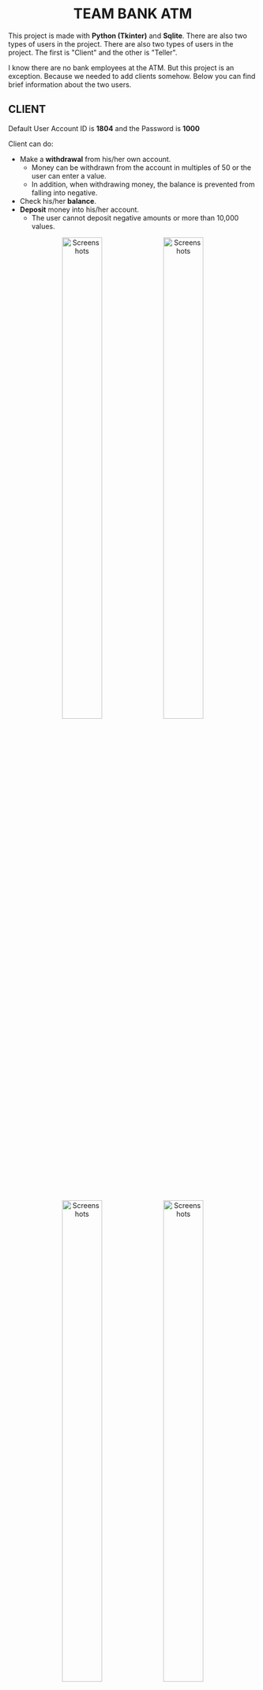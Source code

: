 
<div align="center">
  <h1>TEAM BANK ATM</h1>
 </div>
 
 This project is made with **Python (Tkinter)** and **Sqlite**. There are also two types of users in the project. There are also two types of users in the project. The first is "Client" and the other is "Teller". 
 
 I know there are no bank employees at the ATM. But this project is an exception. Because we needed to add clients somehow. Below you can find brief information about the two users.
 
 ## CLIENT
 
 Default User Account ID is **1804** and the Password is **1000**
 
 Client can do:
- Make a **withdrawal** from his/her own account.
  * Money can be withdrawn from the account in multiples of 50 or the user can enter a value.
  * In addition, when withdrawing money, the balance is prevented from falling into negative.
- Check his/her **balance**.
- **Deposit** money into his/her account.
  * The user cannot deposit negative amounts or more than 10,000 values.
  
 <p align="center">   
  <img src="https://user-images.githubusercontent.com/81585804/216767250-e5e539cb-77dd-4e29-9497-b7689c4a0488.png" alt="Screenshots" width="40%" height="50%">
  <img src="https://user-images.githubusercontent.com/81585804/216767268-f4d58cc9-ef31-47a5-8a2e-61a075614a69.png" alt="Screenshots" width="40%" height="50%">
  <img src="https://user-images.githubusercontent.com/81585804/216767289-a4cc859d-e096-4411-a1d9-9f4c4593384a.png" alt="Screenshots" width="40%" height="50%">
  <img src="https://user-images.githubusercontent.com/81585804/216767301-1225c908-823c-43b2-89d5-b5405637308a.png" alt="Screenshots" width="40%" height="50%">
  <img src="https://user-images.githubusercontent.com/81585804/216767316-28e72e88-ff04-4c27-93eb-5753a2bbd8a9.png" alt="Screenshots" width="40%" height="50%">
</p>

## TELLER 

There is only one employee. Teller' credentials are **Doctor** and **23815**.

Teller can :
- Add **New clients**
  * All clients must have a **unique** Account ID. This is randomly determined by the computer.
  * Clients' basic informations such as "Name" and "Surname" have to be char. Other types are **restricted**, cannot be entered. 
  * Client "Password" must be **4** digits long. Other types other than numeric values are not accepted.
  * The first "Amount" cannot be **less than** 100. It also only accepts numeric values.
- **List** all the clients.

 <p align="center">   
  <img src="https://user-images.githubusercontent.com/81585804/216767860-69168554-a473-4e0f-b341-1c4a548ceb51.png" alt="Screenshots" width="40%" height="50%">
  <img src="https://user-images.githubusercontent.com/81585804/216767879-6cfeb898-6ba0-41f9-a190-58f746eb64b5.png" alt="Screenshots" width="40%" height="50%">
  <img src="https://user-images.githubusercontent.com/81585804/216767887-48800cb9-0288-441c-8dbf-fddec94da51a.png" alt="Screenshots" width="50%" height="70%">
</p>

# SE_Project
